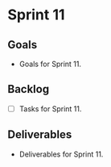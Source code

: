 # Sprint 11

## Goals
- Goals for Sprint 11.

## Backlog
- [ ] Tasks for Sprint 11.

## Deliverables
- Deliverables for Sprint 11.

